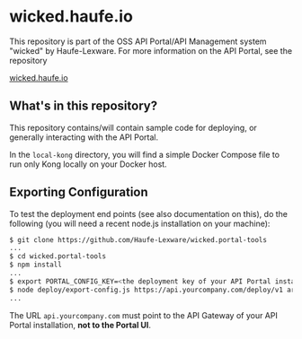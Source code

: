 # wicked.haufe.io

This repository is part of the OSS API Portal/API Management system "wicked" by Haufe-Lexware. For more information on the API Portal, see the repository

[wicked.haufe.io](https://github.com/Haufe-Lexware/wicked.haufe.io)

## What's in this repository?

This repository contains/will contain sample code for deploying, or generally interacting with the API Portal.

In the `local-kong` directory, you will find a simple Docker Compose file to run only Kong locally on your Docker host.

## Exporting Configuration

To test the deployment end points (see also documentation on this), do the following (you will need a recent node.js installation on your machine):

```bash
$ git clone https://github.com/Haufe-Lexware/wicked.portal-tools
...
$ cd wicked.portal-tools
$ npm install
...
$ export PORTAL_CONFIG_KEY=<the deployment key of your API Portal instance>
$ node deploy/export-config.js https://api.yourcompany.com/deploy/v1 archive.tgz.enc
...
```

The URL `api.yourcompany.com` must point to the API Gateway of your API Portal installation, **not to the Portal UI**.

